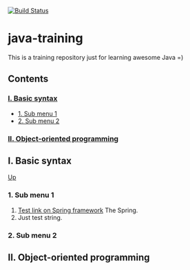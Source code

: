 [![Build Status](https://travis-ci.org/ephemeralin/java-training.svg?branch=master)](https://travis-ci.org/ephemeralin/java-training)

# java-training
This is a training repository just for learning awesome Java =)

## Contents

### [I. Basic syntax](#i-basic-syntax)
* [1. Sub menu 1](#1-sub-menu-1)
* [2. Sub menu 2](#2-sub-menu-2)

### [II. Object-oriented programming](ii-object-oriented-programming)

## I. Basic syntax
[Up](#java-training)
### 1. Sub menu 1
1.  [Test link on Spring framework](https://github.com/spring-projects/spring-framework) The Spring. 
2.  Just test string.
### 2. Sub menu 2

## II. Object-oriented programming
